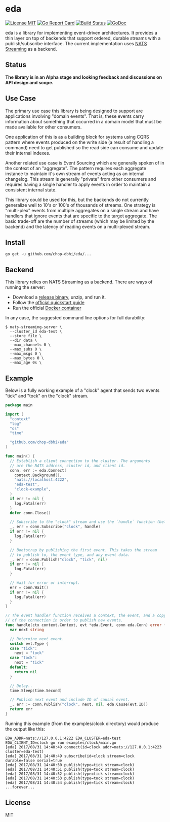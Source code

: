 # eda

[![License MIT](https://img.shields.io/badge/License-MIT-blue.svg)](http://opensource.org/licenses/MIT)
[![Go Report Card](https://goreportcard.com/badge/github.com/chop-dbhi/eda)](https://goreportcard.com/report/github.com/chop-dbhi/eda) [![Build Status](https://travis-ci.org/chop-dbhi/eda.svg?branch=master)](http://travis-ci.org/chop-dbhi/eda) [![GoDoc](https://godoc.org/github.com/chop-dbhi/eda?status.svg)](http://godoc.org/github.com/chop-dbhi/eda)

eda is a library for implementing event-driven architectures. It provides a thin layer on top of backends that support ordered, durable streams with a publish/subscribe interface. The current implementation uses [NATS Streaming](https://github.com/nats-io/nats-streaming-server) as a backend.

## Status

**The library is in an Alpha stage and looking feedback and discussions on API design and scope.**

## Use Case

The primary use case this library is being designed to support are applications involving "domain events". That is, these events carry information about something that occurred in a domain model that must be made available for other consumers.

One application of this is as a building block for systems using CQRS pattern where events produced on the write side (a result of handling a command) need to get published so the read side can consume and update their internal indexes.

Another related use case is Event Sourcing which are generally spoken of in the context of an "aggregate". The pattern requires each aggregate instance to maintain it's own stream of events acting as an internal changelog. This stream is generally "private" from other consumers and requires having a single handler to apply events in order to maintain a consistent internal state.

This library could be used for this, but the backends do not currently generalize well to 10's or 100's of thousands of streams. One strategy is "multi-plex" events from multiple aggregates on a single stream and have handlers that ignore events that are specific to the target aggregate. The basic trade-off are the number of streams (which may be limited by the backend) and the latency of reading events on a multi-plexed stream.

## Install

```
go get -u github.com/chop-dbhi/eda/...
```

## Backend

This library relies on NATS Streaming as a backend. There are ways of running the server:

- Download a [release binary](https://github.com/nats-io/nats-streaming-server/releases), unzip, and run it.
- Follow the [official quickstart guide](https://nats.io/documentation/streaming/nats-streaming-quickstart/)
- Run the official [Docker container](https://hub.docker.com/_/nats-streaming/)

In any case, the suggested command line options for full durability:

```
$ nats-streaming-server \
  --cluster_id eda-test \
  --store file \
  --dir data \
  --max_channels 0 \
  --max_subs 0 \
  --max_msgs 0 \
  --max_bytes 0 \
  --max_age 0s \
```

## Example

Below is a fully working example of a "clock" agent that sends two events
"tick" and "tock" on the "clock" stream.

```go
package main

import (
  "context"
  "log"
  "os"
  "time"

  "github.com/chop-dbhi/eda"
)

func main() {
  // Establish a client connection to the cluster. The arguments
  // are the NATS address, cluster id, and client id.
  conn, err := eda.Connect(
    context.Background(),
    "nats://localhost:4222",
    "eda-test",
    "clock-example",
  )
  if err != nil {
    log.Fatal(err)
  }
  defer conn.Close()

  // Subscribe to the "clock" stream and use the `handle` function (below).
  _, err = conn.Subscribe("clock", handle)
  if err != nil {
    log.Fatal(err)
  }

  // Bootstrap by publishing the first event. This takes the stream
  // to publish to, the event type, and any event data.
  _, err = conn.Publish("clock", "tick", nil)
  if err != nil {
    log.Fatal(err)
  }

  // Wait for error or interrupt.
  err = conn.Wait()
  if err != nil {
    log.Fatal(err)
  }
}

// The event handler function receives a context, the event, and a copy
// of the connection in order to publish new events.
func handle(ctx context.Context, evt *eda.Event, conn eda.Conn) error {
  var next string

  // Determine next event.
  switch evt.Type {
  case "tick":
    next = "tock"
  case "tock":
    next = "tick"
  default:
    return nil
  }

  // Delay..
  time.Sleep(time.Second)

  // Publish next event and include ID of causal event.
  _, err := conn.Publish("clock", next, nil, eda.Cause(evt.ID))
  return err
}
```

Running this example (from the examples/clock directory) would produce the output like this:

```
EDA_ADDR=nats://127.0.0.1:4222 EDA_CLUSTER=eda-test EDA_CLIENT_ID=clock go run examples/clock/main.go
[eda] 2017/08/31 14:40:49 connect(id=clock addr=nats://127.0.0.1:4223 cluster=eda-test)
[eda] 2017/08/31 14:40:49 subscribe(id=clock stream=clock durable=false serial=true
[eda] 2017/08/31 14:40:50 publish(type=tick stream=clock)
[eda] 2017/08/31 14:40:51 publish(type=tock stream=clock)
[eda] 2017/08/31 14:40:52 publish(type=tick stream=clock)
[eda] 2017/08/31 14:40:53 publish(type=tock stream=clock)
[eda] 2017/08/31 14:40:54 publish(type=tick stream=clock)
...forever...
```

## License

MIT
